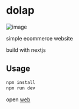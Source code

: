 # dolap

![image](https://user-images.githubusercontent.com/34929382/229158050-c129b90f-501d-4813-a735-0f8357c62d41.png)

simple ecommerce website

build with nextjs

## Usage

```bash
npm install
npm run dev
```

open [web](http://localhost:3000/)
